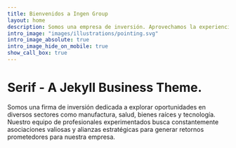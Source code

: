 ```yaml
---
title: Bienvenidos a Ingen Group
layout: home
description: Somos una empresa de inversión. Aprovechamos la experiencia y el conocimiento de nuestro equipo para trabajar en cada inversión mientras aplicamos nuestra experiencia sectorial y transaccional para crear el mejor valor para nuestra empresa de inversión.
intro_image: "images/illustrations/pointing.svg"
intro_image_absolute: true
intro_image_hide_on_mobile: true
show_call_box: true
---
```


# Serif - A Jekyll Business Theme.

Somos una firma de inversión dedicada a explorar oportunidades en diversos sectores como manufactura, salud, bienes raíces y tecnología.
Nuestro equipo de profesionales experimentados busca constantemente asociaciones valiosas y alianzas estratégicas para generar retornos prometedores para nuestra empresa.